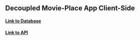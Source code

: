 ## Decoupled Movie-Place App Client-Side

#### [Link to Database](https://github.com/bradford-hamilton/Decoupled-Movie-Database-Server)
#### [Link to API](https://github.com/bradford-hamilton/Decoupled-Movie-API)
